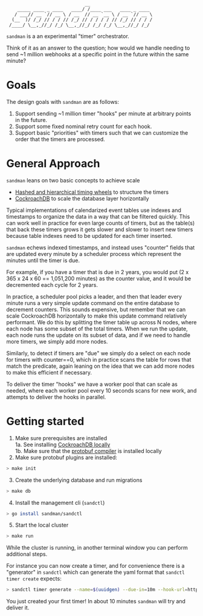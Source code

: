 ```
                             __
    _____ ____ _ ____   ____/ /____ ___   ____ _ ____ 
   / ___// __ `// __ \ / __  // __ `__ \ / __ `// __ \
  (__  )/ /_/ // / / // /_/ // / / / / // /_/ // / / /
 /____/ \__,_//_/ /_/ \__,_//_/ /_/ /_/ \__,_//_/ /_/ 
```

`sandman` is a an experimental "timer" orchestrator.

Think of it as an answer to the question; how would we handle needing to send ~1 million webhooks at a specific point in the future within the same minute?

# Goals

The design goals with `sandman` are as follows:

1. Support sending ~1 million timer "hooks" per minute at arbitrary points in the future.
2. Support some fixed nominal retry count for each hook.
3. Support basic "priorities" with timers such that we can customize the order that the timers are processed.

# General Approach

`sandman` leans on two basic concepts to achieve scale
- [Hashed and hierarchical timing wheels](https://dl.acm.org/doi/10.1145/41457.37504) to structure the timers
- [CockroachDB](https://www.cockroachlabs.com/) to scale the database layer horizontally

Typical implementations of calendarized event tables use indexes and timestamps to organize the data in a way that can be filtered quickly. This can work well in practice for even large counts of timers, but as the table(s) that back these timers grows it gets slower and slower to insert new timers because table indexes need to be updated for each timer inserted.

`sandman` echews indexed timestamps, and instead uses "counter" fields that are updated every minute by a scheduler process which represent the minutes until the timer is due. 

For example, if you have a timer that is due in 2 years, you would put (2 x 365 x 24 x 60 == 1,051,200 minutes) as the counter value, and it would be decremented each cycle for 2 years. 

In practice, a scheduler pool picks a leader, and then that leader every minute runs a very simple update command on the entire database to decrement counters. This sounds expensive, but remember that we can scale CockroachDB horizontally to make this update command relatively performant. We do this by splitting the timer table up across N nodes, where each node has some subset of the total timers. When we run the update, each node runs the update on its subset of data, and if we need to handle more timers, we simply add more nodes. 

Similarly, to detect if timers are "due" we simply do a select on each node for timers with counter==0, which in practice scans the table for rows that match the predicate, again leaning on the idea that we can add more nodes to make this efficient if necessary.

To deliver the timer "hooks" we have a worker pool that can scale as needed, where each worker pool every 10 seconds scans for new work, and attempts to deliver the hooks in parallel.

# Getting started

1. Make sure prerequisites are installed  
  1a. See installing [CockroachDB locally](https://www.cockroachlabs.com/docs/v24.2/install-cockroachdb-mac)  
  1b. Make sure that the [protobuf compiler](https://grpc.io/docs/protoc-installation/) is installed locally  
2. Make sure protobuf plugins are installed:
```bash
> make init
```
3. Create the underlying database and run migrations
```bash
> make db
```
4. Install the management cli (`sandctl`)
```bash
> go install sandman/sandctl
```
5. Start the local cluster
```bash
> make run
```

While the cluster is running, in another terminal window you can perform additional steps.

For instance you can now create a timer, and for convenience there is a "generator" in `sandctl` which can generate the yaml format that `sandctl timer create` expects:

```bash
> sandctl timer generate --name=$(uuidgen) --due-in=10m --hook-url=http://localhost:8081/foo/bar --priority 1000 --hook-method=GET --label=env=prod --label=cluster=northwest | sandctl timer create -f -
```

You just created your first timer! In about 10 minutes `sandman` will try and deliver it.
